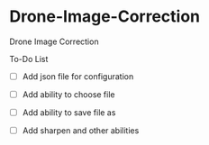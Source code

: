 # Drone-Image-Correction
Drone Image Correction



To-Do List

- [ ] Add json file for configuration 
- [ ] Add ability to choose file
- [ ] Add ability to save file as
- [ ] Add sharpen and other abilities

